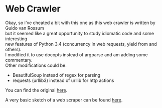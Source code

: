 Web Crawler
==================

Okay, so i've cheated a bit with this one as this web crawler is written by Guido van Rossum  
but it seemed like a great opportunity to study idiomatic code and some interesting  
new features of Python 3.4 (concurrency in web requests, yield from and others).  
I modified it to use docopts instead of argparse and am adding some commentary.  
Other modifications could be:
  * BeautifulSoup instead of regex for parsing 
  * requests (urllib3) instead of urllib for http actions

You can find the original [here](https://github.com/aosabook/500lines/tree/master/crawler).

A very basic sketch of a web scraper can be found [here](https://github.com/mikar/60-days-of-code/tree/master/oop/datastructs/scraping).